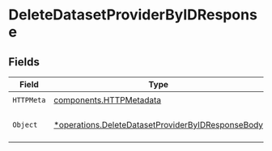# DeleteDatasetProviderByIDResponse


## Fields

| Field                                                                                                                 | Type                                                                                                                  | Required                                                                                                              | Description                                                                                                           |
| --------------------------------------------------------------------------------------------------------------------- | --------------------------------------------------------------------------------------------------------------------- | --------------------------------------------------------------------------------------------------------------------- | --------------------------------------------------------------------------------------------------------------------- |
| `HTTPMeta`                                                                                                            | [components.HTTPMetadata](../../models/components/httpmetadata.md)                                                    | :heavy_check_mark:                                                                                                    | N/A                                                                                                                   |
| `Object`                                                                                                              | [*operations.DeleteDatasetProviderByIDResponseBody](../../models/operations/deletedatasetproviderbyidresponsebody.md) | :heavy_minus_sign:                                                                                                    | a list of DatasetProvider objects                                                                                     |